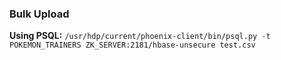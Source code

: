 




### Bulk Upload

__Using PSQL:__
`/usr/hdp/current/phoenix-client/bin/psql.py -t POKEMON_TRAINERS ZK_SERVER:2181/hbase-unsecure test.csv`